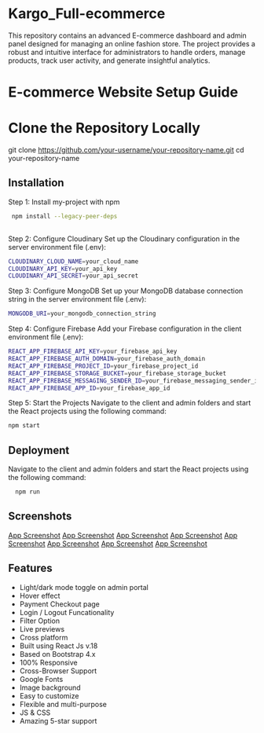 # Kargo_Full-ecommerce
This repository contains an advanced E-commerce dashboard and admin panel designed for managing an online fashion store. The project provides a robust and intuitive interface for administrators to handle orders, manage products, track user activity, and generate insightful analytics.

# E-commerce Website Setup Guide

# Clone the Repository Locally
git clone https://github.com/your-username/your-repository-name.git
cd your-repository-name




## Installation

Step 1: Install my-project with npm

```bash
 npm install --legacy-peer-deps
 
```
Step 2: Configure Cloudinary
Set up the Cloudinary configuration in the server environment file (.env):
```bash
CLOUDINARY_CLOUD_NAME=your_cloud_name
CLOUDINARY_API_KEY=your_api_key
CLOUDINARY_API_SECRET=your_api_secret

  ```
Step 3: Configure MongoDB
Set up your MongoDB database connection string in the server environment file (.env):
```bash
MONGODB_URI=your_mongodb_connection_string
  ```

Step 4: Configure Firebase
Add your Firebase configuration in the client environment file (.env):
```bash
REACT_APP_FIREBASE_API_KEY=your_firebase_api_key
REACT_APP_FIREBASE_AUTH_DOMAIN=your_firebase_auth_domain
REACT_APP_FIREBASE_PROJECT_ID=your_firebase_project_id
REACT_APP_FIREBASE_STORAGE_BUCKET=your_firebase_storage_bucket
REACT_APP_FIREBASE_MESSAGING_SENDER_ID=your_firebase_messaging_sender_id
REACT_APP_FIREBASE_APP_ID=your_firebase_app_id
  ```
Step 5: Start the Projects
Navigate to the client and admin folders and start the React projects using the following command:
```bash
npm start
  ```



## Deployment

Navigate to the client and admin folders and start the React projects using the following command:

```bash
  npm run 
```


## Screenshots

[App Screenshot](https://drive.google.com/file/d/16n8Dki4E8u63yrQzGEqSokucBNIJETfE/view?usp=drive_link)
[App Screenshot](https://drive.google.com/file/d/16n8Dki4E8u63yrQzGEqSokucBNIJETfE/view?usp=drive_link) 
[App Screenshot](https://drive.google.com/file/d/12jhdQhHLCn5gfgKN1uyoiW8XuR6XaKUD/view?usp=drive_link)
[App Screenshot](https://drive.google.com/file/d/1OypCJ5DUO-ayqkCNvxzLcHYZMy11arJf/view?usp=drive_link) 
[App Screenshot](https://drive.google.com/file/d/1uS2Ee9_CF1GZMi_UhmQ6fZ9y_-O6Z-9c/view?usp=drive_link) 
[App Screenshot](https://drive.google.com/file/d/1dkwq22Yri-qJ6NFBzsLvO_xjbz2N8BNo/view?usp=drive_link) 
[App Screenshot](https://drive.google.com/file/d/1bizaq3Vc7NGVAeW-ZoUrSVZjImgUvgNK/view?usp=drive_link) 
[App Screenshot](https://drive.google.com/file/d/1XderETGgn-asC1UEXQW3kcKjaeWJ8OgH/view?usp=drive_link)



## Features

- Light/dark mode toggle on admin portal
- Hover effect
- Payment Checkout page
- Login / Logout Funcationality 
- Filter Option
- Live previews
- Cross platform
- Built using React Js v.18
- Based on Bootstrap 4.x
- 100% Responsive
- Cross-Browser Support
- Google Fonts
- Image background
- Easy to customize
- Flexible and multi-purpose
- JS & CSS
- Amazing 5-star support


